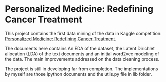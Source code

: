 # Personalized Medicine: Redefining Cancer Treatment

This project contains the first data mining of the data in Kaggle competition: [Personalized Medicine: Redefining Cancer Treatment](https://www.kaggle.com/c/msk-redefining-cancer-treatment). 

The documents here contains An EDA of the dataset, the Latent Dirichlet allocation (LDA) of the text documents and an initial word2vec modeling of the data. The main improvements addressed on the data cleaning process.

The project is still in developing far from completion. The implementations by myself are those ipython documents and the utils.py file in lib folder.
